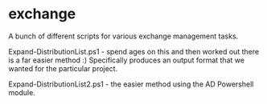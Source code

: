 # exchange

A bunch of different scripts for various exchange management tasks.  

Expand-DistributionList.ps1 - spend ages on this and then worked out there is a far easier method :)  Specifically produces an output format that we wanted for the particular project.


Expand-DistributionList2.ps1 - the easier method using the AD Powershell module.
